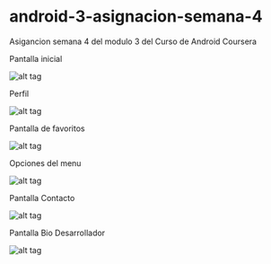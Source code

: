 # android-3-asignacion-semana-4
Asigancion semana 4 del modulo 3 del Curso de Android Coursera

Pantalla inicial

![alt tag](https://github.com/sysrock18/AsignacionSemana4/blob/master/Screenshot_1486745251.png)

Perfil

![alt tag](https://github.com/sysrock18/AsignacionSemana4/blob/master/Screenshot_1486745266.png)

Pantalla de favoritos

![alt tag](https://github.com/sysrock18/AsignacionSemana4/blob/master/Screenshot_1486745274.png)

Opciones del menu

![alt tag](https://github.com/sysrock18/AsignacionSemana4/blob/master/Screenshot_1486745283.png)

Pantalla Contacto

![alt tag](https://github.com/sysrock18/AsignacionSemana4/blob/master/Screenshot_1486745288.png)

Pantalla Bio Desarrollador

![alt tag](https://github.com/sysrock18/AsignacionSemana4/blob/master/Screenshot_1486745293.png)

